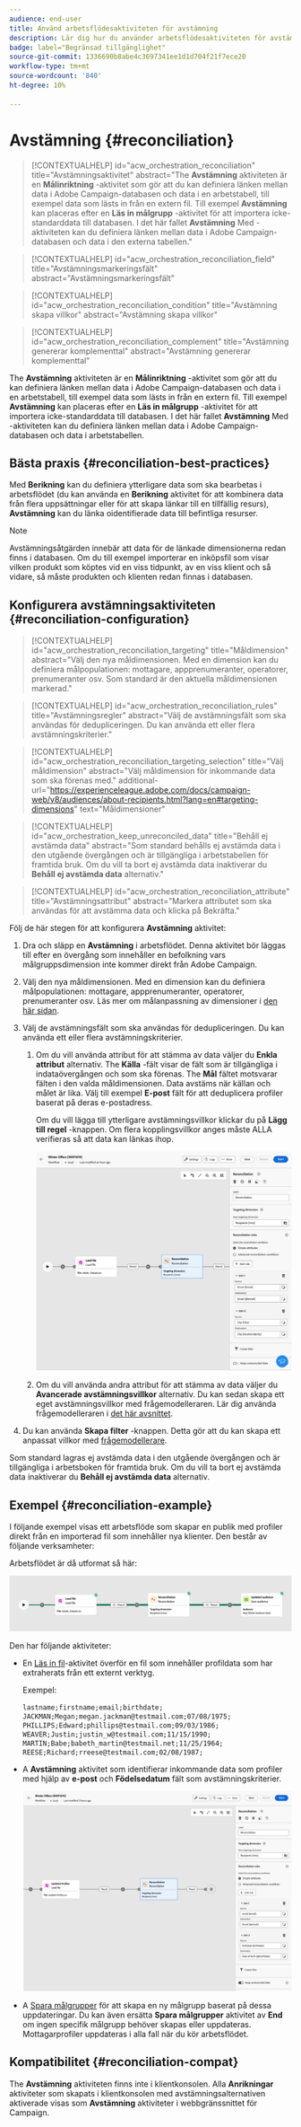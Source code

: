 ```yaml
---
audience: end-user
title: Använd arbetsflödesaktiviteten för avstämning
description: Lär dig hur du använder arbetsflödesaktiviteten för avstämning
badge: label="Begränsad tillgänglighet"
source-git-commit: 1336690b8abe4c3697341ee1d1d704f21f7ece20
workflow-type: tm+mt
source-wordcount: '840'
ht-degree: 10%

---
```


# Avstämning {#reconciliation}

>[!CONTEXTUALHELP]
>id="acw_orchestration_reconciliation"
>title="Avstämningsaktivitet"
>abstract="The **Avstämning** aktiviteten är en **Målinriktning** -aktivitet som gör att du kan definiera länken mellan data i Adobe Campaign-databasen och data i en arbetstabell, till exempel data som lästs in från en extern fil. Till exempel **Avstämning** kan placeras efter en **Läs in målgrupp** -aktivitet för att importera icke-standarddata till databasen. I det här fallet **Avstämning** Med -aktiviteten kan du definiera länken mellan data i Adobe Campaign-databasen och data i den externa tabellen."


>[!CONTEXTUALHELP]
>id="acw_orchestration_reconciliation_field"
>title="Avstämningsmarkeringsfält"
>abstract="Avstämningsmarkeringsfält"


>[!CONTEXTUALHELP]
>id="acw_orchestration_reconciliation_condition"
>title="Avstämning skapa villkor"
>abstract="Avstämning skapa villkor"

>[!CONTEXTUALHELP]
>id="acw_orchestration_reconciliation_complement"
>title="Avstämning genererar komplementtal"
>abstract="Avstämning genererar komplementtal"



The **Avstämning** aktiviteten är en **Målinriktning** -aktivitet som gör att du kan definiera länken mellan data i Adobe Campaign-databasen och data i en arbetstabell, till exempel data som lästs in från en extern fil. Till exempel **Avstämning** kan placeras efter en **Läs in målgrupp** -aktivitet för att importera icke-standarddata till databasen. I det här fallet **Avstämning** Med -aktiviteten kan du definiera länken mellan data i Adobe Campaign-databasen och data i arbetstabellen.


## Bästa praxis {#reconciliation-best-practices}

Med **Berikning** kan du definiera ytterligare data som ska bearbetas i arbetsflödet (du kan använda en **Berikning** aktivitet för att kombinera data från flera uppsättningar eller för att skapa länkar till en tillfällig resurs), **Avstämning** kan du länka oidentifierade data till befintliga resurser.

>[!NOTE]
>Avstämningsåtgärden innebär att data för de länkade dimensionerna redan finns i databasen.  Om du till exempel importerar en inköpsfil som visar vilken produkt som köptes vid en viss tidpunkt, av en viss klient och så vidare, så måste produkten och klienten redan finnas i databasen.
>

## Konfigurera avstämningsaktiviteten {#reconciliation-configuration}


>[!CONTEXTUALHELP]
>id="acw_orchestration_reconciliation_targeting"
>title="Måldimension"
>abstract="Välj den nya måldimensionen. Med en dimension kan du definiera målpopulationen: mottagare, appprenumeranter, operatorer, prenumeranter osv. Som standard är den aktuella måldimensionen markerad."

>[!CONTEXTUALHELP]
>id="acw_orchestration_reconciliation_rules"
>title="Avstämningsregler"
>abstract="Välj de avstämningsfält som ska användas för dedupliceringen. Du kan använda ett eller flera avstämningskriterier."

>[!CONTEXTUALHELP]
>id="acw_orchestration_reconciliation_targeting_selection"
>title="Välj måldimension"
>abstract="Välj måldimension för inkommande data som ska förenas med."
>additional-url="https://experienceleague.adobe.com/docs/campaign-web/v8/audiences/about-recipients.html?lang=en#targeting-dimensions" text="Måldimensioner"

>[!CONTEXTUALHELP]
>id="acw_orchestration_keep_unreconciled_data"
>title="Behåll ej avstämda data"
>abstract="Som standard behålls ej avstämda data i den utgående övergången och är tillgängliga i arbetstabellen för framtida bruk. Om du vill ta bort ej avstämda data inaktiverar du **Behåll ej avstämda data** alternativ."


>[!CONTEXTUALHELP]
>id="acw_orchestration_reconciliation_attribute"
>title="Avstämningsattribut"
>abstract="Markera attributet som ska användas för att avstämma data och klicka på Bekräfta."

Följ de här stegen för att konfigurera **Avstämning** aktivitet:

1. Dra och släpp en **Avstämning** i arbetsflödet. Denna aktivitet bör läggas till efter en övergång som innehåller en befolkning vars målgruppsdimension inte kommer direkt från Adobe Campaign.

1. Välj den nya måldimensionen. Med en dimension kan du definiera målpopulationen: mottagare, appprenumeranter, operatorer, prenumeranter osv. Läs mer om målanpassning av dimensioner i [den här sidan](../../audience/about-recipients.md#targeting-dimensions).

1. Välj de avstämningsfält som ska användas för dedupliceringen. Du kan använda ett eller flera avstämningskriterier.

   1. Om du vill använda attribut för att stämma av data väljer du **Enkla attribut** alternativ. The **Källa** -fält visar de fält som är tillgängliga i indataövergången och som ska förenas. The **Mål** fältet motsvarar fälten i den valda måldimensionen. Data avstäms när källan och målet är lika. Välj till exempel **E-post** fält för att deduplicera profiler baserat på deras e-postadress.

      Om du vill lägga till ytterligare avstämningsvillkor klickar du på **Lägg till regel** -knappen. Om flera kopplingsvillkor anges måste ALLA verifieras så att data kan länkas ihop.

      ![](../assets/workflow-reconciliation-criteria.png)

   1. Om du vill använda andra attribut för att stämma av data väljer du **Avancerade avstämningsvillkor** alternativ. Du kan sedan skapa ett eget avstämningsvillkor med frågemodelleraren. Lär dig använda frågemodelleraren i [det här avsnittet](../../query/query-modeler-overview.md).

1. Du kan använda **Skapa filter** -knappen. Detta gör att du kan skapa ett anpassat villkor med [frågemodellerare](../../query/query-modeler-overview.md).

Som standard lagras ej avstämda data i den utgående övergången och är tillgängliga i arbetsboken för framtida bruk. Om du vill ta bort ej avstämda data inaktiverar du **Behåll ej avstämda data** alternativ.

## Exempel {#reconciliation-example}

I följande exempel visas ett arbetsflöde som skapar en publik med profiler direkt från en importerad fil som innehåller nya klienter.  Den består av följande verksamheter:

Arbetsflödet är då utformat så här:

![](../assets/workflow-reconciliation-sample-1.0.png)


Den har följande aktiviteter:

* En [Läs in fil](load-file.md)-aktivitet överför en fil som innehåller profildata som har extraherats från ett externt verktyg.

  Exempel:

  ```
  lastname;firstname;email;birthdate;
  JACKMAN;Megan;megan.jackman@testmail.com;07/08/1975;
  PHILLIPS;Edward;phillips@testmail.com;09/03/1986;
  WEAVER;Justin;justin_w@testmail.com;11/15/1990;
  MARTIN;Babe;babeth_martin@testmail.net;11/25/1964;
  REESE;Richard;rreese@testmail.com;02/08/1987;
  ```

* A **Avstämning** aktivitet som identifierar inkommande data som profiler med hjälp av **e-post** och **Födelsedatum** fält som avstämningskriterier.

  ![](../assets/workflow-reconciliation-sample-1.1.png)

* A [Spara målgrupper](save-audience.md) för att skapa en ny målgrupp baserat på dessa uppdateringar. Du kan även ersätta **Spara målgrupper** aktivitet av **End** om ingen specifik målgrupp behöver skapas eller uppdateras. Mottagarprofiler uppdateras i alla fall när du kör arbetsflödet.


## Kompatibilitet {#reconciliation-compat}

The **Avstämning** aktiviteten finns inte i klientkonsolen. Alla **Anrikningar** aktiviteter som skapats i klientkonsolen med avstämningsalternativen aktiverade visas som **Avstämning** aktiviteter i webbgränssnittet för Campaign.
